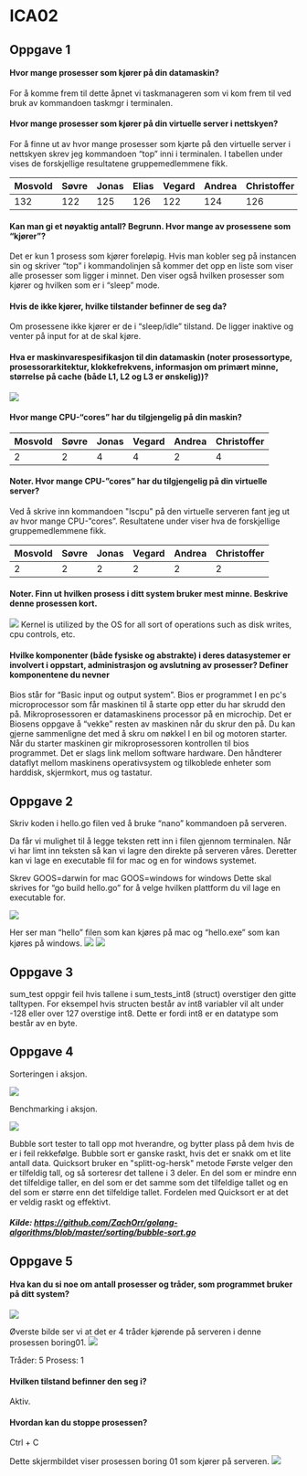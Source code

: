 # ICA02

## Oppgave 1
#### Hvor mange prosesser som kjører på din datamaskin?
For å komme frem til dette åpnet vi taskmanageren som vi kom frem til ved bruk av kommandoen taskmgr i terminalen.

#### Hvor mange prosesser som kjører på din virtuelle server i nettskyen? 
For å finne ut av hvor mange prosesser som kjørte på den virtuelle server i nettskyen skrev jeg kommandoen “top”  inni i terminalen. I tabellen under vises de forskjellige resultatene gruppemedlemmene fikk.

| Mosvold  | Søvre  | Jonas  | Elias  | Vegard  | Andrea  | Christoffer  |
|---|---|---|---|---|---|---|
| 132  | 122  | 125  | 126  | 122  | 124  | 126  |

#### Kan man gi et nøyaktig antall? Begrunn. Hvor mange av prosessene som “kjører”?
Det er kun 1 prosess som kjører foreløpig. Hvis man kobler seg på instancen sin og skriver “top” i kommandolinjen så kommer det opp en liste som viser alle prosesser som ligger i minnet. Den viser også hvilken prosesser som kjører og hvilken som er i “sleep” mode.

#### Hvis de ikke kjører, hvilke tilstander befinner de seg da?
Om prosessene ikke kjører er de i “sleep/idle” tilstand. De ligger inaktive og venter på input for at de skal kjøre.

#### Hva er maskinvarespesifikasjon til din datamaskin (noter prosessortype, prosessorarkitektur, klokkefrekvens, informasjon om primært minne, størrelse på cache (både L1, L2 og L3 er ønskelig))?
![](https://github.com/Daddyslittlegirls/IS105/blob/master/ICA02/Vedlegg/ICA0201.png)

#### Hvor mange CPU-“cores” har du tilgjengelig på din maskin?
| Mosvold  | Søvre  | Jonas  | Vegard  | Andrea  | Christoffer  |
|---|---|---|---|---|---|
| 2  | 2  | 4  | 4  | 2  | 4  |

#### Noter. Hvor mange CPU-”cores” har du tilgjengelig på din virtuelle server? 
Ved å skrive inn kommandoen "lscpu" på den virtuelle serveren fant jeg ut av hvor mange CPU-”cores”. Resultatene under viser hva de forskjellige gruppemedlemmene fikk.

| Mosvold  | Søvre  | Jonas  | Vegard  | Andrea  | Christoffer  |
|---|---|---|---|---|---|
| 2  | 2  | 2  | 2  | 2  | 2  |

#### Noter. Finn ut hvilken prosess i ditt system bruker mest minne. Beskrive denne prosessen kort.
![](https://github.com/Daddyslittlegirls/IS105/blob/master/ICA02/Vedlegg/ICA0202.png)
Kernel is utilized by the OS for all sort of operations such as disk writes, cpu controls, etc.

#### Hvilke komponenter (både fysiske og abstrakte) i deres datasystemer er involvert i oppstart, administrasjon og avslutning av prosesser? Definer komponentene du nevner

Bios står for “Basic input og output system”. Bios er programmet I en pc's microprocessor som får  maskinen til å starte opp etter du har skrudd den på. Mikroprosessoren er datamaskinens processor på en microchip. Det er Biosens oppgave å “vekke” resten av maskinen når du skrur den på.  Du kan gjerne sammenligne det med å skru om nøkkel I en bil og motoren starter. Når du starter maskinen gir mikroprosessoren kontrollen til bios programmet.  Det er slags link mellom software hardware. Den håndterer dataflyt mellom maskinens operativsystem og tilkoblede enheter som harddisk, skjermkort, mus og tastatur.

## Oppgave 2
Skriv koden i hello.go filen ved å bruke “nano” kommandoen på serveren. 

Da får vi mulighet til å legge teksten rett inn i filen gjennom terminalen. 
Når vi har limt inn teksten så kan vi lagre den direkte på serveren våres. Deretter kan vi lage en executable fil for mac og en for windows systemet. 

Skrev GOOS=darwin for mac
GOOS=windows for windows
Dette skal skrives for “go build hello.go” for å velge hvilken plattform du vil lage en executable for.

![](https://github.com/Daddyslittlegirls/IS105/blob/master/ICA02/Vedlegg/ICA0203.png)

Her ser man “hello” filen som kan kjøres på mac og “hello.exe” som kan kjøres på windows.
![](https://github.com/Daddyslittlegirls/IS105/blob/master/ICA02/Vedlegg/ICA0204.png)
![](https://github.com/Daddyslittlegirls/IS105/blob/master/ICA02/Vedlegg/ICA0205.png)

## Oppgave 3
sum_test oppgir feil hvis tallene i sum_tests_int8 (struct) overstiger den gitte talltypen. For eksempel hvis structen består av int8 variabler vil alt under -128 eller over 127 overstige int8. Dette er fordi int8 er en datatype som består av en byte. 

## Oppgave 4
Sorteringen i aksjon.

![](https://github.com/Daddyslittlegirls/IS105/blob/master/ICA02/Vedlegg/ICA0210.png)

Benchmarking i aksjon.

![](https://github.com/Daddyslittlegirls/IS105/blob/master/ICA02/Vedlegg/ICA0209.png)

Bubble sort tester to tall opp mot hverandre, og bytter plass på dem hvis de er i feil rekkefølge. Bubble sort er ganske raskt, hvis det er snakk om et lite antall data. Quicksort bruker en "splitt-og-hersk" metode Første velger den er tilfeldig tall, og så sorteresr det  tallene i 3 deler. En del som er mindre enn det tilfeldige taller, en del som er det samme som det tilfeldige tallet og en del som er større enn det tilfeldige tallet. Fordelen med Quicksort er at det er veldig raskt og effektivt.

##### Kilde: https://github.com/ZachOrr/golang-algorithms/blob/master/sorting/bubble-sort.go

## Oppgave 5
#### Hva kan du si noe om antall prosesser og tråder, som programmet bruker på ditt system?
![](https://github.com/Daddyslittlegirls/IS105/blob/master/ICA02/Vedlegg/ICA0206.png)

Øverste bilde ser vi at det er 4 tråder kjørende på serveren i denne prosessen boring01.
![](https://github.com/Daddyslittlegirls/IS105/blob/master/ICA02/Vedlegg/ICA0207.png)

Tråder: 5
Prosess: 1
#### Hvilken tilstand befinner den seg i?
Aktiv. 
#### Hvordan kan du stoppe prosessen? 
Ctrl + C
										
Dette skjermbildet viser prosessen boring 01 som kjører på serveren.
![](https://github.com/Daddyslittlegirls/IS105/blob/master/ICA02/Vedlegg/ICA0208.png)
